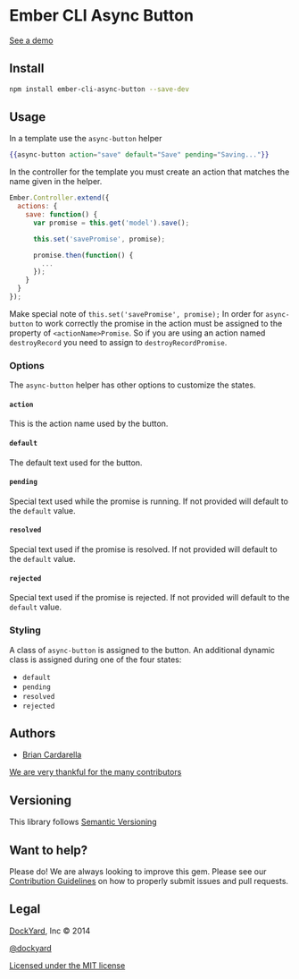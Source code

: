 # Ember CLI Async Button

[See a demo](http://emberjs.jsbin.com/vomuzexe/1)

## Install ##

```bash
npm install ember-cli-async-button --save-dev
```

## Usage ##

In a template use the `async-button` helper

```handlebars
{{async-button action="save" default="Save" pending="Saving..."}}
```

In the controller for the template you must create an action that matches the name 
given in the helper.

```js
Ember.Controller.extend({
  actions: {
    save: function() {
      var promise = this.get('model').save();

      this.set('savePromise', promise);

      promise.then(function() {
        ...
      });
    }
  }
});
```

Make special note of `this.set('savePromise', promise);` In order for
`async-button` to work correctly the promise in the action must be
assigned to the property of `<actionName>Promise`. So if you are using
an action named `destroyRecord` you need to assign to `destroyRecordPromise`.

### Options ###

The `async-button` helper has other options to customize the states.

#### `action` ####

This is the action name used by the button.

#### `default` ####

The default text used for the button.

#### `pending` ####

Special text  used while the promise is running. If not provided will default
to the `default` value.

#### `resolved` ####

Special text  used if the promise is resolved. If not provided will default
to the `default` value.

#### `rejected` ####

Special text  used if the promise is rejected. If not provided will default
to the `default` value.

### Styling ###

A class of `async-button` is assigned to the button. An additional
dynamic class is assigned during one of the four states:

* `default`
* `pending`
* `resolved`
* `rejected`

## Authors ##

* [Brian Cardarella](http://twitter.com/bcardarella)

[We are very thankful for the many contributors](https://github.com/dockyard/ember-cli-async-button/graphs/contributors)

## Versioning ##

This library follows [Semantic Versioning](http://semver.org)

## Want to help? ##

Please do! We are always looking to improve this gem. Please see our
[Contribution Guidelines](https://github.com/dockyard/ember-cli-async-button/blob/master/CONTRIBUTING.md)
on how to properly submit issues and pull requests.

## Legal ##

[DockYard](http://dockyard.com), Inc &copy; 2014

[@dockyard](http://twitter.com/dockyard)

[Licensed under the MIT license](http://www.opensource.org/licenses/mit-license.php)
